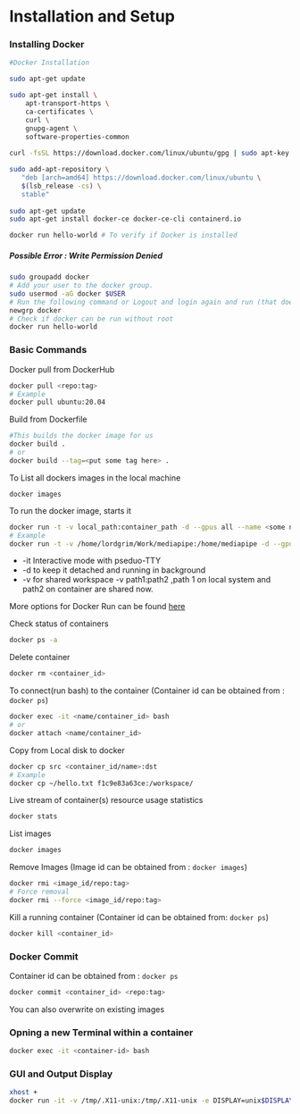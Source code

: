 # Installation and Setup 

### Installing Docker 

```bash 
#Docker Installation 

sudo apt-get update

sudo apt-get install \
    apt-transport-https \
    ca-certificates \
    curl \
    gnupg-agent \
    software-properties-common
    
curl -fsSL https://download.docker.com/linux/ubuntu/gpg | sudo apt-key add -

sudo add-apt-repository \
   "deb [arch=amd64] https://download.docker.com/linux/ubuntu \
   $(lsb_release -cs) \
   stable"
   
sudo apt-get update
sudo apt-get install docker-ce docker-ce-cli containerd.io

docker run hello-world # To verify if Docker is installed
```

##### Possible Error : Write Permission Denied 

```bash
sudo groupadd docker
# Add your user to the docker group.
sudo usermod -aG docker $USER
# Run the following command or Logout and login again and run (that doesn't work you may need to reboot your machine first)
newgrp docker
# Check if docker can be run without root
docker run hello-world
```

### Basic Commands 

Docker pull from DockerHub

```bash
docker pull <repo:tag>
# Example
docker pull ubuntu:20.04
```

Build from Dockerfile 

```bash 
#This builds the docker image for us
docker build .
# or 
docker build --tag=<put some tag here> . 
```

To List all dockers images in the local machine
```
docker images    
```

To run the docker image, starts it 

``` bash 
docker run -t -v local_path:container_path -d --gpus all --name <some name> <from images>
# Example 
docker run -t -v /home/lordgrim/Work/mediapipe:/home/mediapipe -d --gpus all --name mp1 mediapipe:latest]
``` 
- -it Interactive mode with pseduo-TTY
- -d to keep it detached and running in background
- -v for shared workspace -v path1:path2 ,path 1 on local system and path2 on container are shared now.

More options for Docker Run can be found [here](https://docs.docker.com/engine/reference/commandline/run/) 

Check status of containers

```bash
docker ps -a
```

Delete container 

```bash
docker rm <container_id>
```
To connect(run bash) to the container (Container id can be obtained from : `docker ps`) 

```bash
docker exec -it <name/container_id> bash 
# or 
docker attach <name/container_id>
```



Copy from Local disk to docker

```bash
docker cp src <container_id/name>:dst
# Example
docker cp ~/hello.txt f1c9e83a63ce:/workspace/
```

Live stream of container(s) resource usage statistics

```bash
docker stats
```

List images 

```bash
docker images
```

Remove Images (Image id can be obtained from : `docker images`)

```bash 
docker rmi <image_id/repo:tag>
# Force removal
docker rmi --force <image_id/repo:tag>
```

Kill a running container (Container id can be obtained from: `docker ps`)

```bash
docker kill <container_id>
```

### Docker Commit 

Container id can be obtained from : `docker ps`

```bash
docker commit <container_id> <repo:tag>
```
You can also overwrite on existing images 

### Opning a new Terminal within a container

```bash
docker exec -it <container-id> bash
```

### GUI and Output Display 

```bash 
xhost +
docker run -it -v /tmp/.X11-unix:/tmp/.X11-unix -e DISPLAY=unix$DISPLAY <image>
```
